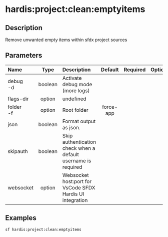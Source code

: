 <!-- This file has been generated with command 'sf hardis:doc:plugin:generate'. Please do not update it manually or it may be overwritten -->
# hardis:project:clean:emptyitems

## Description

Remove unwanted empty items within sfdx project sources

## Parameters

| Name          |  Type   | Description                                                   |  Default  | Required | Options |
|:--------------|:-------:|:--------------------------------------------------------------|:---------:|:--------:|:-------:|
| debug<br/>-d  | boolean | Activate debug mode (more logs)                               |           |          |         |
| flags-dir     | option  | undefined                                                     |           |          |         |
| folder<br/>-f | option  | Root folder                                                   | force-app |          |         |
| json          | boolean | Format output as json.                                        |           |          |         |
| skipauth      | boolean | Skip authentication check when a default username is required |           |          |         |
| websocket     | option  | Websocket host:port for VsCode SFDX Hardis UI integration     |           |          |         |

## Examples

```shell
sf hardis:project:clean:emptyitems
```



